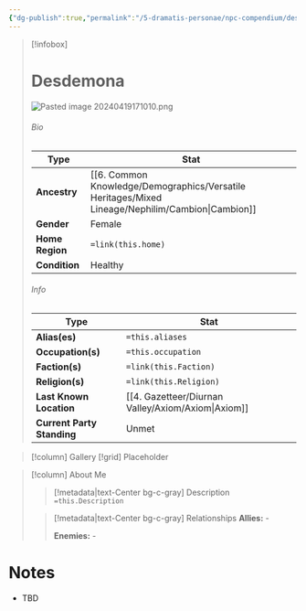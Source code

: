 ```yaml
---
{"dg-publish":true,"permalink":"/5-dramatis-personae/npc-compendium/desdemona/","noteIcon":""}
---
```



> [!infobox]
> # Desdemona
> ![Pasted image 20240419171010.png](/img/user/x.%20Assets/Attachments/Pasted%20image%2020240419171010.png)
> ###### Bio
> Type |  Stat |
> ---|---|
> **Ancestry** | [[6. Common Knowledge/Demographics/Versatile Heritages/Mixed Lineage/Nephilim/Cambion\|Cambion]] |
> **Gender** | Female |
> **Home Region** | `=link(this.home)` |
> **Condition** | Healthy |
> ###### Info
> Type |  Stat |
> ---|---|
> **Alias(es)** | `=this.aliases` |
> **Occupation(s)** | `=this.occupation` |
> **Faction(s)** | `=link(this.Faction)` |
> **Religion(s)** | `=link(this.Religion)` |
> **Last Known Location** | [[4. Gazetteer/Diurnan Valley/Axiom/Axiom\|Axiom]] |
> **Current Party Standing** | Unmet |

> [!column] Gallery 
> [!grid] 
> Placeholder

> [!column] About Me
>> [!metadata|text-Center bg-c-gray] Description
>> `=this.Description`
>
>> [!metadata|text-Center bg-c-gray] Relationships
>> **Allies:** -
>>
>> **Enemies:** -

# Notes

- TBD


